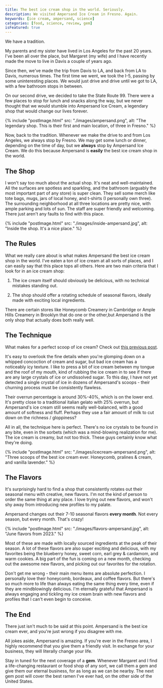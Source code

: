 ```yaml
---
title: The best ice cream shop in the world. Seriously.
description: We visited Ampersand Ice Cream in Fresno. Again.
keywords: [ice cream, ampersand, science]
categories: [food, science, review, gem]
isFeatured: true
---
```


We have a tradition.

My parents and my sister have lived in Los Angeles for the past 20 years. I've been all over the place, but Margaret (my wife) and I have recently made the move to live in Davis a couple of years ago.

Since then, we've made the trip from Davis to LA, and back from LA to Davis, numerous times. The first time we went, we took the I-5, passing by some uninteresting places. We would just drive and drive until we got to LA, with a few bathroom stops in between.

On our second drive, we decided to take the State Route 99. There were a few places to stop for lunch and snacks along the way, but we never thought that we would stumble into Ampersand Ice Cream, a legendary shop that would change our lives forever. 

{% include "postImage.html" src: "./images/ampersand.png", alt: "The legendary shop. This is their first and main location, of three in Fresno." %}

Now, back to the tradition. Whenever we make the drive to and from Los Angeles, we always stop by Fresno. We may get some lunch or dinner, depending on the time of day, but we **always** stop by Ampersand Ice Cream. We do this because Ampersand is **easily** the best ice cream shop in the world.

## The Shop

I won't say too much about the actual shop. It's neat and well-maintained. All the surfaces are spotless and sparkling, and the bathroom (arguably the most important part of any store) is super clean. They sell some merch like tote bags, mugs, jars of local honey, and t-shirts (I personally own three). The surrounding neighborhood at all three locations are pretty nice, with ample parking and lots of sun. The staff are super friendly and welcoming. There just aren't any faults to find with this place.

{% include "postImage.html" src: "./images/inside-ampersand.jpg", alt: "Inside the shop. It's a nice place." %}

## The Rules

What we really care about is what makes Ampersand the best ice cream shop in the world. I've eaten a ton of ice cream at all sorts of places, and I can easily say that this place tops all others. Here are two main criteria that I look for in an ice cream shop:

1) The ice cream itself should obviously be delicious, with no technical mistakes standing out.

2) The shop should offer a rotating schedule of seasonal flavors, ideally made with exciting local ingredients.

There are certain stores like Honeycomb Creamery in Cambridge or Ample Hills Creamery in Brooklyn that do one or the other,but Ampersand is the only shop that actually does both really well. 

## The Technique

What makes for a perfect scoop of ice cream? Check out [this previous post](https://www.woojinpark.com/blog/ice-cream-science/).

It's easy to overlook the fine details when you're glomping down on a whipped concoction of cream and sugar, but bad ice cream has a noticeably icy texture. I like to press a bit of ice cream between my tongue and the roof of my mouth, kind of rubbing the ice cream in to see if there are any large crystals of ice or undissolved sugar. To this day, I have not yet detected a single crystal of ice in dozens of Ampersand's scoops - their churning process must be consistently flawless.

Their overrun percentage is around 30%-40%, which is on the lower end. It's pretty close to a traditional italian gelato with 25% overrun, but Ampersand's ice cream still seems really well-balanced, with a good amount of softness and fluff. Perhaps they use a fair amount of milk to cut down on the richness / gloppiness?

All in all, the technique here is perfect. There's no ice crystals to be found in any bite, even in the sorbets (which was a mind-blowing realization for me). The ice cream is creamy, but not too thick. These guys certainly know what they're doing.

{% include "postImage.html" src: "./images/icecream-ampersand.png", alt: "Three scoops of the best ice cream ever. Honeycomb, pralines & cream, and vanilla lavender." %}

## The Flavors

It's surprisingly hard to find a shop that consistently rotates out their seasonal menu with creative, new flavors. I'm not the kind of person to order the same thing at any place. I love trying out new flavors, and won't shy away from introducing new profiles to my palate.

Ampersand changes out their 7-10 seasonal flavors **every month**. Not every season, but every month. That's crazy!

{% include "postImage.html" src: "./images/flavors-ampersand.jpg", alt: "June flavors from 2023." %}

Most of these are made with locally sourced ingredients at the peak of their season. A lot of these flavors are also super exciting and delicious, with my favorites being the blueberry honey, sweet corn, earl grey & cardamom, and warm cookies. A big part of the fun is coming on a new month, checking out the awesome new flavors, and picking out our favorites for the rotation.

Don't get me wrong - their main menu items are absolute perfection. I personally love their honeycomb, bordeaux, and coffee flavors. But there's so much more to life than always eating the same thing every time, even if they are mindblowingly delicious. I'm eternally grateful that Ampersand is always engaging and tickling my ice cream brain with new flavors and profiles that I can't even begin to conceive.

## The End

There just isn't much to be said at this point. Ampersand is the best ice cream ever, and you're just wrong if you disagree with me.

All jokes aside, Ampersand is amazing. If you're ever in the Fresno area, I highly recommend that you give them a friendly visit. In exchange for your business, they will literally change your life.

Stay in tuned for the next coverage of a **gem**. Whenever Margaret and I find a life-changing restaurant or food shop of any sort, we call them a gem and give them our eternal business, for as long as we can be nearby. The next gem post will cover the best ramen I've ever had, on the other side of the United States.